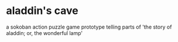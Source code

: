 # aladdin's cave
a sokoban action puzzle game prototype telling parts of 'the story of aladdin; or, the wonderful lamp'

